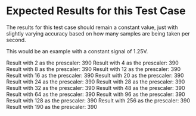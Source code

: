 # Expected Results for this Test Case

The results for this test case should remain a constant value,
just with slightly varying accuracy based on how many samples are being taken per second. 

This would be an example with a constant signal of 1.25V. 

Result with 2 as the prescaler: 390 
Result with 4 as the prescaler: 390 
Result with 8 as the prescaler: 390 
Result with 12 as the prescaler: 390 
Result with 16 as the prescaler: 390 
Result with 20 as the prescaler: 390 
Result with 24 as the prescaler: 390 
Result with 28 as the prescaler: 390 
Result with 32 as the prescaler: 390 
Result with 48 as the prescaler: 390 
Result with 64 as the prescaler: 390 
Result with 96 as the prescaler: 390 
Result with 128 as the prescaler: 390 
Result with 256 as the prescaler: 390 
Result with 190 as the prescaler: 390 

